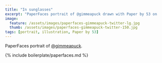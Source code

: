 ```yaml
---
title: "In sunglasses"
excerpt: "PaperFaces portrait of @gimmeapuck drawn with Paper by 53 on an iPad."
image: 
  feature: /assets/images/paperfaces-gimmeapuck-twitter-lg.jpg
  thumb: /assets/images/paperfaces-gimmeapuck-twitter-150.jpg
tags: [portrait, illustration, Paper by 53]
---
```


PaperFaces portrait of [@gimmeapuck](http://twitter.com/gimmeapuck).

{% include boilerplate/paperfaces.md %}